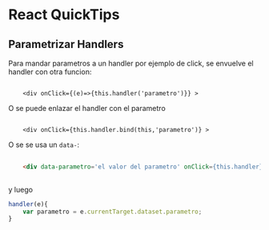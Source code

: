 # React QuickTips

## Parametrizar Handlers

Para mandar parametros a un handler por ejemplo de click, se envuelve el handler con otra funcion:

```javacript
	
	<div onClick={(e)=>{this.handler('parametro')}} > 
```

O se puede enlazar el handler con el parametro

```javacript
	
	<div onClick={this.handler.bind(this,'parametro')} > 
```

O se se usa un `data-`:


```html
	
	<div data-parametro='el valor del parametro' onClick={this.handler} > 
	
```
y luego

```javascript
handler(e){
	var parametro = e.currentTarget.dataset.parametro;
}
```


